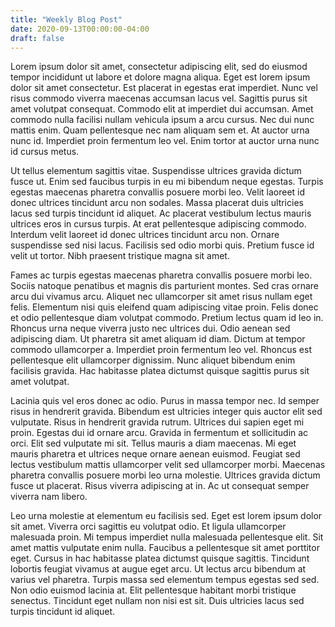 ```yaml
---
title: "Weekly Blog Post"
date: 2020-09-13T00:00:00-04:00
draft: false
---
```


Lorem ipsum dolor sit amet, consectetur adipiscing elit, sed do eiusmod tempor incididunt ut labore et dolore magna aliqua. Eget est lorem ipsum dolor sit amet consectetur. Est placerat in egestas erat imperdiet. Nunc vel risus commodo viverra maecenas accumsan lacus vel. Sagittis purus sit amet volutpat consequat. Commodo elit at imperdiet dui accumsan. Amet commodo nulla facilisi nullam vehicula ipsum a arcu cursus. Nec dui nunc mattis enim. Quam pellentesque nec nam aliquam sem et. At auctor urna nunc id. Imperdiet proin fermentum leo vel. Enim tortor at auctor urna nunc id cursus metus.

Ut tellus elementum sagittis vitae. Suspendisse ultrices gravida dictum fusce ut. Enim sed faucibus turpis in eu mi bibendum neque egestas. Turpis egestas maecenas pharetra convallis posuere morbi leo. Velit laoreet id donec ultrices tincidunt arcu non sodales. Massa placerat duis ultricies lacus sed turpis tincidunt id aliquet. Ac placerat vestibulum lectus mauris ultrices eros in cursus turpis. At erat pellentesque adipiscing commodo. Interdum velit laoreet id donec ultrices tincidunt arcu non. Ornare suspendisse sed nisi lacus. Facilisis sed odio morbi quis. Pretium fusce id velit ut tortor. Nibh praesent tristique magna sit amet.

Fames ac turpis egestas maecenas pharetra convallis posuere morbi leo. Sociis natoque penatibus et magnis dis parturient montes. Sed cras ornare arcu dui vivamus arcu. Aliquet nec ullamcorper sit amet risus nullam eget felis. Elementum nisi quis eleifend quam adipiscing vitae proin. Felis donec et odio pellentesque diam volutpat commodo. Pretium lectus quam id leo in. Rhoncus urna neque viverra justo nec ultrices dui. Odio aenean sed adipiscing diam. Ut pharetra sit amet aliquam id diam. Dictum at tempor commodo ullamcorper a. Imperdiet proin fermentum leo vel. Rhoncus est pellentesque elit ullamcorper dignissim. Nunc aliquet bibendum enim facilisis gravida. Hac habitasse platea dictumst quisque sagittis purus sit amet volutpat.

Lacinia quis vel eros donec ac odio. Purus in massa tempor nec. Id semper risus in hendrerit gravida. Bibendum est ultricies integer quis auctor elit sed vulputate. Risus in hendrerit gravida rutrum. Ultrices dui sapien eget mi proin. Egestas dui id ornare arcu. Gravida in fermentum et sollicitudin ac orci. Elit sed vulputate mi sit. Tellus mauris a diam maecenas. Mi eget mauris pharetra et ultrices neque ornare aenean euismod. Feugiat sed lectus vestibulum mattis ullamcorper velit sed ullamcorper morbi. Maecenas pharetra convallis posuere morbi leo urna molestie. Ultrices gravida dictum fusce ut placerat. Risus viverra adipiscing at in. Ac ut consequat semper viverra nam libero.

Leo urna molestie at elementum eu facilisis sed. Eget est lorem ipsum dolor sit amet. Viverra orci sagittis eu volutpat odio. Et ligula ullamcorper malesuada proin. Mi tempus imperdiet nulla malesuada pellentesque elit. Sit amet mattis vulputate enim nulla. Faucibus a pellentesque sit amet porttitor eget. Cursus in hac habitasse platea dictumst quisque sagittis. Tincidunt lobortis feugiat vivamus at augue eget arcu. Ut lectus arcu bibendum at varius vel pharetra. Turpis massa sed elementum tempus egestas sed sed. Non odio euismod lacinia at. Elit pellentesque habitant morbi tristique senectus. Tincidunt eget nullam non nisi est sit. Duis ultricies lacus sed turpis tincidunt id aliquet.
